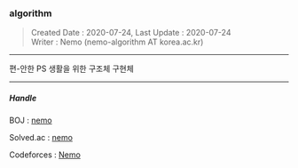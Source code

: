 ### algorithm
> Created Date : 2020-07-24, Last Update : 2020-07-24<br>
> Writer : Nemo (nemo-algorithm AT korea.ac.kr)

---

편-안한 PS 생활을 위한 구조체 구현체

---

##### Handle

BOJ : [nemo](https://www.acmicpc.net/user/nemo)

Solved.ac : [nemo](https://solved.ac/nemo)

Codeforces : [Nemo](https://codeforces.com/profile/nemo)
